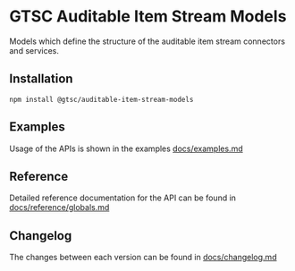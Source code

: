 # GTSC Auditable Item Stream Models

Models which define the structure of the auditable item stream connectors and services.

## Installation

```shell
npm install @gtsc/auditable-item-stream-models
```

## Examples

Usage of the APIs is shown in the examples [docs/examples.md](docs/examples.md)

## Reference

Detailed reference documentation for the API can be found in [docs/reference/globals.md](docs/reference/globals.md)

## Changelog

The changes between each version can be found in [docs/changelog.md](docs/changelog.md)
